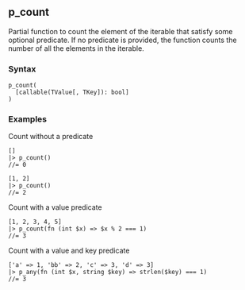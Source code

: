 [//]: # (This file is autogenerated)

## p_count

Partial function to count the element of the iterable that satisfy some optional predicate. If no predicate is
provided, the function counts the number of all the elements in the iterable.

### Syntax
```
p_count(
  [callable(TValue[, TKey]): bool]
)
```

### Examples
Count without a predicate
```
[]
|> p_count()
//= 0
```
```
[1, 2]
|> p_count()
//= 2
```
Count with a value predicate
```
[1, 2, 3, 4, 5]
|> p_count(fn (int $x) => $x % 2 === 1)
//= 3
```
Count with a value and key predicate
```
['a' => 1, 'bb' => 2, 'c' => 3, 'd' => 3]
|> p_any(fn (int $x, string $key) => strlen($key) === 1)
//= 3
```
